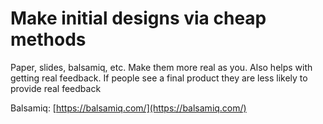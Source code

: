 # Make initial designs via cheap methods

Paper, slides, balsamiq, etc. Make them more real as you. Also helps with getting real feedback. If people see a final product they are less likely to provide real feedback

Balsamiq: [https://balsamiq.com/](https://balsamiq.com/)

